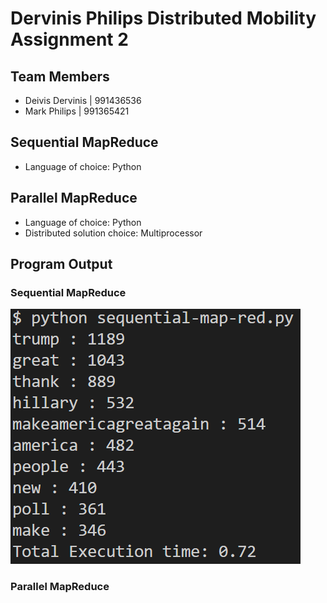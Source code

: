 # Dervinis Philips Distributed Mobility Assignment 2

## Team Members
- Deivis Dervinis | 991436536
- Mark Philips | 991365421

## Sequential MapReduce
- Language of choice: Python

## Parallel MapReduce
- Language of choice: Python
- Distributed solution choice: Multiprocessor

## Program Output
### Sequential MapReduce
![sequential-map-red-results](images/sequential-map-red-results.png)
### Parallel MapReduce